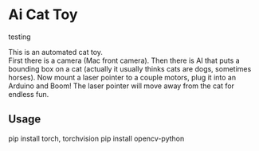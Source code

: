 # Ai Cat Toy
testing

This is an automated cat toy.  
First there is a camera (Mac front camera).  Then there is AI that puts 
a bounding box on a cat (actually it usually thinks cats are dogs, sometimes horses).
Now mount a laser pointer to a couple motors, plug it into an Arduino and Boom!
The laser pointer will move away from the cat for endless fun.

## Usage
pip install torch, torchvision
pip install opencv-python
